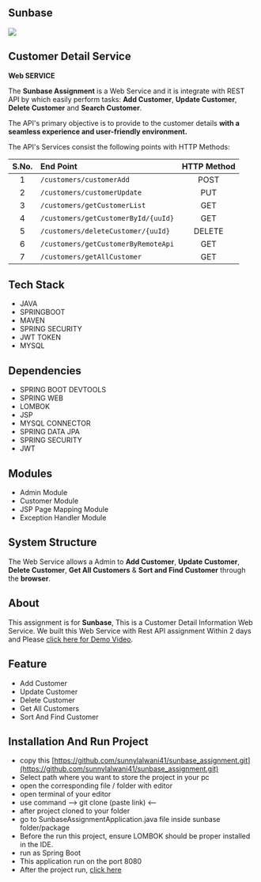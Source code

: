 ## Sunbase

<img src="https://encrypted-tbn0.gstatic.com/images?q=tbn:ANd9GcTqlqJcsVPgclNQn9J15EwRK8D36WbK5Zwj7Q&s" />

## Customer Detail Service

 **Web SERVICE**

The **Sunbase Assignment** is a Web Service and it is integrate with REST API by which easily perform tasks:  **Add Customer**, **Update Customer**, **Delete Customer** and **Search Customer**.

The API's primary objective is to provide to the customer details **with a seamless experience and user-friendly environment.**

The API's Services consist the following points with HTTP Methods:

|S.No. | End Point | HTTP Method |
|:-----:|:-------|:----------:|
| 1 | ```/customers/customerAdd``` | POST |
| 2 | ```/customers/customerUpdate``` | PUT |
| 3 | ```/customers/getCustomerList``` | GET |
| 4 | ```/customers/getCustomerById/{uuId}``` | GET |
| 5 | ```/customers/deleteCustomer/{uuId}``` | DELETE |
| 6 | ```/customers/getCustomerByRemoteApi``` | GET |
| 7 | ```/customers/getAllCustomer``` | GET |


## Tech Stack

- JAVA
- SPRINGBOOT
- MAVEN
- SPRING SECURITY
- JWT TOKEN
- MYSQL

## Dependencies

- SPRING BOOT DEVTOOLS
- SPRING WEB
- LOMBOK
- JSP
- MYSQL CONNECTOR
- SPRING DATA JPA
- SPRING SECURITY
- JWT
  
## Modules

- Admin Module
- Customer Module
- JSP Page Mapping Module
- Exception Handler Module

## System Structure

The Web Service allows a Admin to **Add Customer**, **Update Customer**, **Delete Customer**, **Get All Customers** & **Sort and Find Customer** through the **browser**.

## About
This assignment is for **Sunbase**, This is a Customer Detail Information Web Service. We built this Web Service with Rest API assignment Within 2 days and Please [click here for Demo Video](https://drive.google.com/file/d/1N2zoV6LmyX9ZOvNnPh7P9I8K1L8xFg9H/view?usp=drive_link).

## Feature
- Add Customer
- Update Customer
- Delete Customer
- Get All Customers
- Sort And Find Customer

## Installation And Run Project

- copy this [https://github.com/sunnylalwani41/sunbase_assignment.git](https://github.com/sunnylalwani41/sunbase_assignment.git)
- Select path where you want to store the project in your pc
- open the corresponding file / folder with editor
- open terminal of your editor
- use command --> git clone (paste link) <-- 
- after project cloned to your folder
- go to SunbaseAssignmentApplication.java file inside sunbase folder/package
- Before the run this project, ensure LOMBOK should be proper installed in the IDE.
- run as Spring Boot
- This application run on the port 8080
- After the project run, [click here](http://localhost:8080/)

